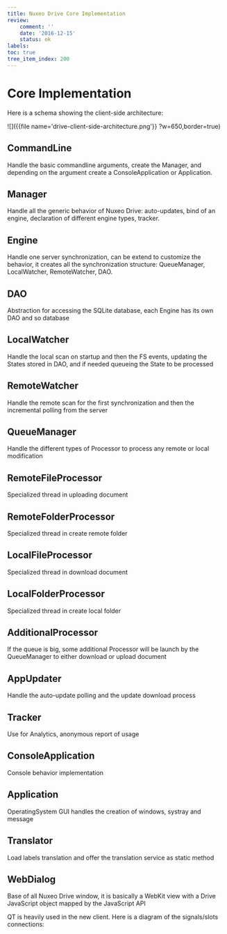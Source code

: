 ```yaml
---
title: Nuxeo Drive Core Implementation
review:
    comment: ''
    date: '2016-12-15'
    status: ok
labels:
toc: true
tree_item_index: 200
---
```

# Core Implementation

Here is a schema showing the client-side architecture:

![]({{file name='drive-client-side-architecture.png'}} ?w=650,border=true)

## CommandLine

Handle the basic commandline arguments, create the Manager, and depending on the argument create a ConsoleApplication or Application.

## Manager

Handle all the generic behavior of Nuxeo Drive: auto-updates, bind of an engine, declaration of different engine types, tracker.

## Engine

Handle one server synchronization, can be extend to customize the behavior, it creates all the synchronization structure: QueueManager, LocalWatcher, RemoteWatcher, DAO.

## DAO

Abstraction for accessing the SQLite database, each Engine has its own DAO and so database

## LocalWatcher

Handle the local scan on startup and then the FS events, updating the States stored in DAO, and if needed queueing the State to be processed

## RemoteWatcher

Handle the remote scan for the first synchronization and then the incremental polling from the server

## QueueManager

Handle the different types of Processor to process any remote or local modification

## RemoteFileProcessor

Specialized thread in uploading document

## RemoteFolderProcessor

Specialized thread in create remote folder

## LocalFileProcessor

Specialized thread in download document

## LocalFolderProcessor

Specialized thread in create local folder

## AdditionalProcessor

If the queue is big, some additional Processor will be launch by the QueueManager to either download or upload document

## AppUpdater

Handle the auto-update polling and the update download process

## Tracker

Use for Analytics, anonymous report of usage

## ConsoleApplication

Console behavior implementation

## Application

OperatingSystem GUI handles the creation of windows, systray and message

## Translator

Load labels translation and offer the translation service as static method

## WebDialog

Base of all Nuxeo Drive window, it is basically a WebKit view with a Drive JavaScript object mapped by the JavaScript API

QT is heavily used in the new client. Here is a diagram of the signals/slots connections:

